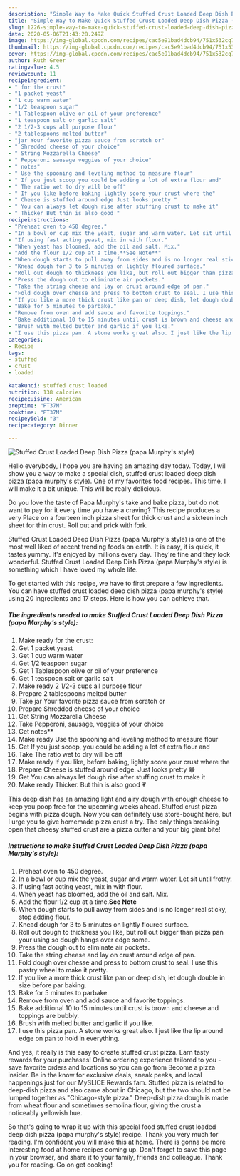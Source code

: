 ```yaml
---
description: "Simple Way to Make Quick Stuffed Crust Loaded Deep Dish Pizza (papa Murphy&amp;#39;s style)"
title: "Simple Way to Make Quick Stuffed Crust Loaded Deep Dish Pizza (papa Murphy&amp;#39;s style)"
slug: 1226-simple-way-to-make-quick-stuffed-crust-loaded-deep-dish-pizza-papa-murphy-and-39-s-style
date: 2020-05-06T21:43:28.249Z
image: https://img-global.cpcdn.com/recipes/cac5e91bad4dcb94/751x532cq70/stuffed-crust-loaded-deep-dish-pizza-papa-murphys-style-recipe-main-photo.jpg
thumbnail: https://img-global.cpcdn.com/recipes/cac5e91bad4dcb94/751x532cq70/stuffed-crust-loaded-deep-dish-pizza-papa-murphys-style-recipe-main-photo.jpg
cover: https://img-global.cpcdn.com/recipes/cac5e91bad4dcb94/751x532cq70/stuffed-crust-loaded-deep-dish-pizza-papa-murphys-style-recipe-main-photo.jpg
author: Ruth Greer
ratingvalue: 4.5
reviewcount: 11
recipeingredient:
- " for the crust"
- "1 packet yeast"
- "1 cup warm water"
- "1/2 teaspoon sugar"
- "1 Tablespoon olive or oil of your preference"
- "1 teaspoon salt or garlic salt"
- "2 1/2-3 cups all purpose flour"
- "2 tablespoons melted butter"
- "jar Your favorite pizza sauce from scratch or"
- " Shredded cheese of your choice"
- " String Mozzarella Cheese"
- " Pepperoni sausage veggies of your choice"
- " notes"
- " Use the spooning and leveling method to measure flour"
- " If you just scoop you could be adding a lot of extra flour and"
- " The ratio wet to dry will be off"
- " If you like before baking lightly score your crust where the"
- " Cheese is stuffed around edge Just looks pretty "
- " You can always let dough rise after stuffing crust to make it"
- " Thicker But thin is also good "
recipeinstructions:
- "Preheat oven to 450 degree."
- "In a bowl or cup mix the yeast, sugar and warm water. Let sit until frothy."
- "If using fast acting yeast, mix in with flour."
- "When yeast has bloomed, add the oil and salt. Mix."
- "Add the flour 1/2 cup at a time.**See Note**"
- "When dough starts to pull away from sides and is no longer real sticky, stop adding flour."
- "Knead dough for 3 to 5 minutes on lightly floured surface."
- "Roll out dough to thickness you like, but roll out bigger than pizza pan your using so dough hangs over edge some."
- "Press the dough out to eliminate air pockets."
- "Take the string cheese and lay on crust around edge of pan."
- "Fold dough over chesse and press to bottom crust to seal. I use this pastry wheel to make it pretty."
- "If you like a more thick crust like pan or deep dish, let dough double in size before par baking."
- "Bake for 5 minutes to parbake."
- "Remove from oven and add sauce and favorite toppings."
- "Bake additional 10 to 15 minutes until crust is brown and cheese and toppings are bubbly."
- "Brush with melted butter and garlic if you like."
- "I use this pizza pan. A stone works great also. I just like the lip around edge on pan to hold in everything."
categories:
- Recipe
tags:
- stuffed
- crust
- loaded

katakunci: stuffed crust loaded 
nutrition: 138 calories
recipecuisine: American
preptime: "PT37M"
cooktime: "PT37M"
recipeyield: "3"
recipecategory: Dinner

---
```



![Stuffed Crust Loaded Deep Dish Pizza (papa Murphy&#39;s style)](https://img-global.cpcdn.com/recipes/cac5e91bad4dcb94/751x532cq70/stuffed-crust-loaded-deep-dish-pizza-papa-murphys-style-recipe-main-photo.jpg)

Hello everybody, I hope you are having an amazing day today. Today, I will show you a way to make a special dish, stuffed crust loaded deep dish pizza (papa murphy&#39;s style). One of my favorites food recipes. This time, I will make it a bit unique. This will be really delicious.

Do you love the taste of Papa Murphy&#39;s take and bake pizza, but do not want to pay for it every time you have a craving? This recipe produces a very Place on a fourteen inch pizza sheet for thick crust and a sixteen inch sheet for thin crust. Roll out and prick with fork.

Stuffed Crust Loaded Deep Dish Pizza (papa Murphy&#39;s style) is one of the most well liked of recent trending foods on earth. It is easy, it is quick, it tastes yummy. It's enjoyed by millions every day. They're fine and they look wonderful. Stuffed Crust Loaded Deep Dish Pizza (papa Murphy&#39;s style) is something which I have loved my whole life.


To get started with this recipe, we have to first prepare a few ingredients. You can have stuffed crust loaded deep dish pizza (papa murphy&#39;s style) using 20 ingredients and 17 steps. Here is how you can achieve that.

<!--inarticleads1-->

##### The ingredients needed to make Stuffed Crust Loaded Deep Dish Pizza (papa Murphy&#39;s style):

1. Make ready  for the crust:
1. Get 1 packet yeast
1. Get 1 cup warm water
1. Get 1/2 teaspoon sugar
1. Get 1 Tablespoon olive or oil of your preference
1. Get 1 teaspoon salt or garlic salt
1. Make ready 2 1/2-3 cups all purpose flour
1. Prepare 2 tablespoons melted butter
1. Take jar Your favorite pizza sauce from scratch or
1. Prepare  Shredded cheese of your choice
1. Get  String Mozzarella Cheese
1. Take  Pepperoni, sausage, veggies of your choice
1. Get  notes**
1. Make ready  Use the spooning and leveling method to measure flour
1. Get  If you just scoop, you could be adding a lot of extra flour and
1. Take  The ratio wet to dry will be off
1. Make ready  If you like, before baking, lightly score your crust where the
1. Prepare  Cheese is stuffed around edge. Just looks pretty 😁
1. Get  You can always let dough rise after stuffing crust to make it
1. Make ready  Thicker. But thin is also good 💗


This deep dish has an amazing light and airy dough with enough cheese to keep you poop free for the upcoming weeks ahead. Stuffed crust pizza begins with pizza dough. Now you can definitely use store-bought here, but I urge you to give homemade pizza crust a try. The only things breaking open that cheesy stuffed crust are a pizza cutter and your big giant bite! 

<!--inarticleads2-->

##### Instructions to make Stuffed Crust Loaded Deep Dish Pizza (papa Murphy&#39;s style):

1. Preheat oven to 450 degree.
1. In a bowl or cup mix the yeast, sugar and warm water. Let sit until frothy.
1. If using fast acting yeast, mix in with flour.
1. When yeast has bloomed, add the oil and salt. Mix.
1. Add the flour 1/2 cup at a time.**See Note**
1. When dough starts to pull away from sides and is no longer real sticky, stop adding flour.
1. Knead dough for 3 to 5 minutes on lightly floured surface.
1. Roll out dough to thickness you like, but roll out bigger than pizza pan your using so dough hangs over edge some.
1. Press the dough out to eliminate air pockets.
1. Take the string cheese and lay on crust around edge of pan.
1. Fold dough over chesse and press to bottom crust to seal. I use this pastry wheel to make it pretty.
1. If you like a more thick crust like pan or deep dish, let dough double in size before par baking.
1. Bake for 5 minutes to parbake.
1. Remove from oven and add sauce and favorite toppings.
1. Bake additional 10 to 15 minutes until crust is brown and cheese and toppings are bubbly.
1. Brush with melted butter and garlic if you like.
1. I use this pizza pan. A stone works great also. I just like the lip around edge on pan to hold in everything.


And yes, it really is this easy to create stuffed crust pizza. Earn tasty rewards for your purchases! Online ordering experience tailored to you - save favorite orders and locations so you can go from Become a pizza insider. Be in the know for exclusive deals, sneak peeks, and local happenings just for our MySLICE Rewards fam. Stuffed pizza is related to deep-dish pizza and also came about in Chicago, but the two should not be lumped together as &#34;Chicago-style pizza.&#34; Deep-dish pizza dough is made from wheat flour and sometimes semolina flour, giving the crust a noticeably yellowish hue. 

So that's going to wrap it up with this special food stuffed crust loaded deep dish pizza (papa murphy&#39;s style) recipe. Thank you very much for reading. I'm confident you will make this at home. There is gonna be more interesting food at home recipes coming up. Don't forget to save this page in your browser, and share it to your family, friends and colleague. Thank you for reading. Go on get cooking!
